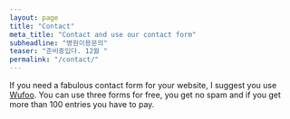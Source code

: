 ```yaml
---
layout: page
title: "Contact"
meta_title: "Contact and use our contact form"
subheadline: "병원이용문의"
teaser: "준비중입다. 12월 "
permalink: "/contact/"
---
```

If you need a fabulous contact form for your website, I suggest you use [Wufoo][1]. You can use three forms for free, you get no spam and if you get more than 100 entries you have to pay.


 [1]: http://www.wufoo.com/
